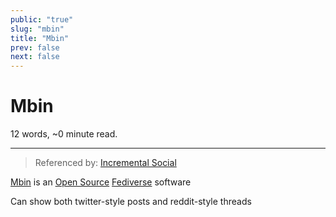 ```yaml
---
public: "true"
slug: "mbin"
title: "Mbin"
prev: false
next: false
---
```

<script setup>
import { data } from '../../git.data.ts';
import { useData } from 'vitepress';
const pageData = useData();
</script>
<h1 class="p-name">Mbin</h1>
<p>12 words, ~0 minute read. <span v-html="data[`site/${pageData.page.value.relativePath}`]" /></p>
<hr/>

> Referenced by: [Incremental Social](/garden/incremental-social/index.md)

[Mbin](https://github.com/MbinOrg/mbin) is an [Open Source](/garden/open-source/index.md) [Fediverse](/garden/fediverse/index.md) software

Can show both twitter-style posts and reddit-style threads
